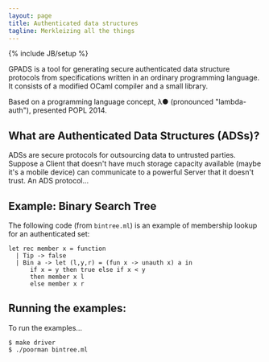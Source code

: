 ```yaml
---
layout: page
title: Authenticated data structures
tagline: Merkleizing all the things
---
```


{% include JB/setup %}

GPADS is a tool for generating secure authenticated data structure protocols from specifications written in an ordinary programming language. It consists of a modified OCaml compiler and a small library.

Based on a programming language concept, λ● (pronounced "lambda-auth"), presented POPL 2014. 

## What are Authenticated Data Structures (ADSs)?

ADSs are secure protocols for outsourcing data to untrusted parties. Suppose a Client that doesn't have much storage capacity available (maybe it's a mobile device) can communicate to a powerful Server that it doesn't trust. An ADS protocol...

## Example: Binary Search Tree

The following code (from `bintree.ml`) is an example of membership lookup for an authenticated set:


    let rec member x = function
      | Tip -> false
      | Bin a -> let (l,y,r) = (fun x -> unauth x) a in
          if x = y then true else if x < y
          then member x l
          else member x r
    


## Running the examples:

To run the examples...

    $ make driver
    $ ./poorman bintree.ml



